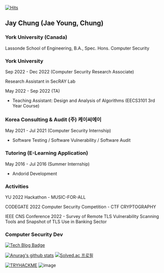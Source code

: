 [![Hits](https://hits.seeyoufarm.com/api/count/incr/badge.svg?url=https%3A%2F%2Fgithub.com%2Fsmiteflame&count_bg=%2379C83D&title_bg=%23555555&icon=&icon_color=%23E7E7E7&title=hits&edge_flat=false)](https://hits.seeyoufarm.com)

## Jay Chung (Jae Young, Chung) 

### York University (Canada)

Lassonde School of Engineering,
B.A., Spec. Hons. Computer Security 

### York University 

Sep 2022 - Dec 2022 (Computer Security Research Associate)

Research Assistant in SecRAY Lab

May 2022 - Sep 2022 (TA)

- Teaching Assistant: Design and Analysis of Algorithms (EECS3101 3rd Year Course)

### Korea Consulting & Audit (주) 케이씨에이

May 2021 - Jul 2021 (Computer Security Internship)

- Software Testing / Software Vulnerability / Software Audit

### Tutoring (E-Learning Application) 

May 2016 - Jul 2016 (Summer Internship) 

- Andorid Development 

### Activities

YU 2022 Hackathon - MUSIC-FOR-ALL

CODEGATE 2022 Computer Security Competition - CTF CRYPTOGRAPHY

IEEE CNS Conference 2022 - Survey of Remote TLS Vulnerability Scanning Tools and Snapshot of TLS Use in Banking Sector


### Computer Security Dev
[![Tech Blog Badge](http://img.shields.io/badge/-Tech%20blog-black?style=flat-square&logo=github&link=https://healthgongdoll.github.io/)](https://healthgongdoll.github.io/)

[![Anurag's github stats](https://github-readme-stats.vercel.app/api?username=healthgongdoll)](https://github.com/anuraghazra/github-readme-stats)
[![Solved.ac
프로필](http://mazassumnida.wtf/api/v2/generate_badge?boj=wayne0954)](https://solved.ac/wayne0954)

[![TRYHACKME](https://img.shields.io/badge/TryHackMe-212C42.svg?style=for-the-badge&logo=TryHackMe&logoColor=white)](https://tryhackme.com/p/hellchanggongdol) 
![image](https://user-images.githubusercontent.com/79100627/187115867-77fd101d-5250-4467-b9ce-cba6deab9f22.png)

<!--
**healthgongdoll/healthgongdoll** is a ✨ _special_ ✨ repository because its `README.md` (this file) appears on your GitHub profile.

Here are some ideas to get you started:

- 🔭 I’m currently working on ...
- 🌱 I’m currently learning ...
- 👯 I’m looking to collaborate on ...
- 🤔 I’m looking for help with ...
- 💬 Ask me about ...
- 📫 How to reach me: ...
- 😄 Pronouns: ...
- ⚡ Fun fact: ...
-->
